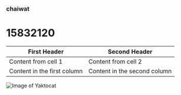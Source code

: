 ### chaiwat
# 15832120
First Header | Second Header
------------ | -------------
Content from cell 1 | Content from cell 2
Content in the first column | Content in the second column
![Image of Yaktocat](https://image.bangkokbiznews.com/kt/media/image/news/2019/03/18/829904/750x422_829904_1552877639.JPG)
